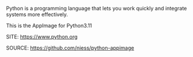 
 Python is a programming language that lets you work quickly
 and integrate systems more effectively.
 
 This is the AppImage for Python3.11
 
 SITE: https://www.python.org

 SOURCE: https://github.com/niess/python-appimage

